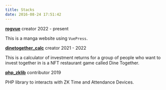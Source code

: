 ```yaml
---
title: Stacks
date: 2016-08-24 17:51:42
---
```


**[rogvue](https://github.com/aice09/rogvue)**
creator
2022 - present

This is a manga website using `VuePress`.

**[dinetogether_calc](https://github.com/aice09/dinetogether_calc)**
creator
2021 - 2022

This is a calculator of investment returns for a group of people who want to invest together in is a NFT restaurant game called Dine Together.

**[php_zklib](https://github.com/vodvud/php_zklib)**
contributor
2019

PHP library to interacts with ZK Time and Attendance Devices.
